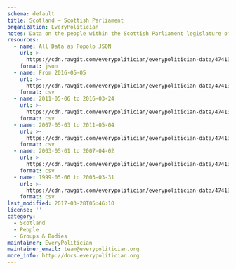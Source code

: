 ```yaml
---
schema: default
title: Scotland — Scottish Parliament
organization: EveryPolitician
notes: Data on the people within the Scottish Parliament legislature of Scotland.
resources:
  - name: All Data as Popolo JSON
    url: >-
      https://cdn.rawgit.com/everypolitician/everypolitician-data/47413a5d4dd643f8292835155332ce4145bb6103/data/Scotland/Parliament/ep-popolo-v1.0.json
    format: json
  - name: From 2016-05-05
    url: >-
      https://cdn.rawgit.com/everypolitician/everypolitician-data/47413a5d4dd643f8292835155332ce4145bb6103/data/Scotland/Parliament/term-5.csv
    format: csv
  - name: 2011-05-06 to 2016-03-24
    url: >-
      https://cdn.rawgit.com/everypolitician/everypolitician-data/47413a5d4dd643f8292835155332ce4145bb6103/data/Scotland/Parliament/term-4.csv
    format: csv
  - name: 2007-05-03 to 2011-05-04
    url: >-
      https://cdn.rawgit.com/everypolitician/everypolitician-data/47413a5d4dd643f8292835155332ce4145bb6103/data/Scotland/Parliament/term-3.csv
    format: csv
  - name: 2003-05-01 to 2007-04-02
    url: >-
      https://cdn.rawgit.com/everypolitician/everypolitician-data/47413a5d4dd643f8292835155332ce4145bb6103/data/Scotland/Parliament/term-2.csv
    format: csv
  - name: 1999-05-06 to 2003-03-31
    url: >-
      https://cdn.rawgit.com/everypolitician/everypolitician-data/47413a5d4dd643f8292835155332ce4145bb6103/data/Scotland/Parliament/term-1.csv
    format: csv
last_modified: 2017-03-28T05:46:10
license: ''
category:
  - Scotland
  - People
  - Groups & Bodies
maintainer: EveryPolitician
maintainer_email: team@everypolitician.org
more_info: http://docs.everypolitician.org
---
```

